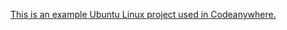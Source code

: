 [This is an example Ubuntu Linux project used in Codeanywhere.](https://app.codeanywhere.com/#https://github.com/mtdowner/base-ubuntu)
